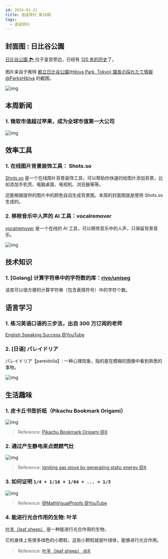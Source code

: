 ```yaml
---
id: 2024-01-21
title: 遥遥周刊 第10期
tags:
  - 遥遥周刊
---
```


## 封面图 : 日比谷公園

[日比谷公園 🏞️ ](https://www.tokyo-park.or.jp/park/format/index037.html) 位于皇宫旁边，已经有 [120 年的历史](https://www.tokyo-park.or.jp/special/hibiyapark120years/)了。

图片来自于推特 [都立日比谷公園(Hibiya Park, Tokyo) 園長の採れたて情報 @ParksHibiya](https://twitter.com/ParksHibiya/status/1746382380074438851) 的截图。

![img](cover.png)

## 本周新闻

### 1. 微软市值超过苹果，成为全球市值第一大公司

![img](stock-microsoft-vs-apple.png)

## 效率工具

### 1. 在线图片背景装饰工具： Shots.so

[Shots.so](https://shots.so/) 是一个在线图片背景装饰工具，可以帮助你快速的给图片添加背景，比如添加手机壳、电脑桌面、电视机、浏览器等等。

还能根据提供的图片中的颜色自动生成背景图。本周的封面图就是使用 Shots.so 生成的。

### 2. 移除音乐中人声的 AI 工具：vocalremover

[vocalremover](https://vocalremover.org/zh/splitter-ai) 是一个在线的 AI 工具，可以移除音乐中的人声，只保留背景音乐。

![img](vocalremover.png)

## 技术知识

### 1. [Golang] 计算字符串中的字符数的库：[rivo/uniseg](https://github.com/rivo/uniseg)

该库可以很方便的计算字符串（包含表情符号）中的字符个数。

## 语言学习

### 1. 练习英语口语的三步法，出自 300 万订阅的老师

[English Speaking Success @YouTube](https://www.youtube.com/@EnglishSpeakingSuccess)

### 2. [日语] パレイドリア

パレイドリア【pareidolia】: 一种心理现象，指的是在模糊的图像中看到熟悉的事物。

![img](pareidolia.png)

## 生活趣味

### 1. 皮卡丘书签折纸（Pikachu Bookmark Origami）

![img](Pikachu-Bookmark-Origami.png)

> Reference: [Pikachu Bookmark Origami @X](https://twitter.com/awkwardgoogle/status/1746306132174360723)

### 2. 通过产生静电来点燃燃气灶

![img](igniting-gas-stove-by-generating-static-energy.png)

> Reference: [Igniting gas stove by generating static energy @X](https://twitter.com/engineers_feed/status/1746168130685079599)

### 3. 如何证明 `1/4 + 1/16 + 1/64 + ... = 1/3`

![img](./visual-infinite-sum.png)

> Reference: [@MathVisualProofs @YouTube](https://www.youtube.com/shorts/a41V8L5nNIU)

### 4. 能进行光合作用的生物: 叶羊

[叶羊（leaf sheep）](https://en.wikipedia.org/wiki/Costasiella_kuroshimae) 是一种能进行光合作用的生物，

它的身体上有很多绿色的小颗粒，这些小颗粒就是叶绿体，能够进行光合作用。

> Reference: [叶羊（leaf sheep） @X](https://twitter.com/newsNZcn/status/1747729251145781631)
